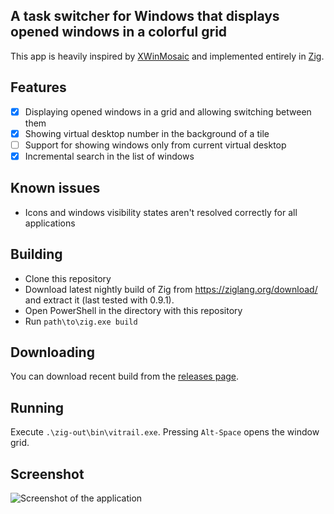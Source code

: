 ## A task switcher for Windows that displays opened windows in a colorful grid

This app is heavily inspired by [XWinMosaic](https://github.com/soulthreads/xwinmosaic) and implemented entirely in [Zig](https://ziglang.org/).

## Features
- [x] Displaying opened windows in a grid and allowing switching between them
- [x] Showing virtual desktop number in the background of a tile
- [ ] Support for showing windows only from current virtual desktop
- [x] Incremental search in the list of windows

## Known issues
- Icons and windows visibility states aren't resolved correctly for all applications

## Building
- Clone this repository
- Download latest nightly build of Zig from https://ziglang.org/download/ and extract it (last tested with 0.9.1).
- Open PowerShell in the directory with this repository
- Run `path\to\zig.exe build`

## Downloading
You can download recent build from the [releases page](https://github.com/ArtifTh/vitrail/releases).

## Running
Execute `.\zig-out\bin\vitrail.exe`. Pressing `Alt-Space` opens the window grid.

## Screenshot
![Screenshot of the application](/docs/screenshot.png?raw=true)
